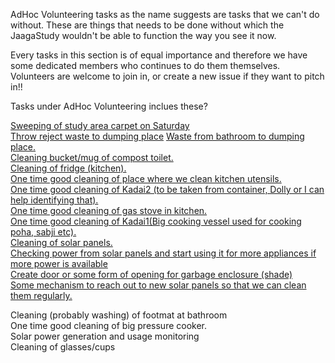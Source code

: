 AdHoc Volunteering tasks as the name suggests are tasks that we can't do without. These are things that needs to be done without which the JaagaStudy wouldn't be able to function the way you see it now.    


Every tasks in this section is of equal importance and therefore we have some dedicated members who continues to do them themselves. Volunteers are welcome to join in, or create a new issue if they want to pitch in!!  


Tasks under AdHoc Volunteering inclues these?  
  
<a href="https://github.com/mdhalim/JaagaStudy2017q1/issues/6"> Sweeping of study area carpet on Saturday </a>  
<a href= "https://github.com/mdhalim/JaagaStudy2017q1/issues/12"> Throw reject waste to dumping place</a>
<a href="https://github.com/mdhalim/JaagaStudy2017q1/issues/13"> Waste from bathroom to dumping place.</a>  
<a href="https://github.com/mdhalim/JaagaStudy2017q1/issues/14"> Cleaning bucket/mug of compost toilet.</a>  
<a href="https://github.com/mdhalim/JaagaStudy2017q1/issues/15"> Cleaning of fridge (kitchen).</a>  
<a href="https://github.com/mdhalim/JaagaStudy2017q1/issues/16"> One time good cleaning of place where we clean kitchen utensils.</a>  
<a href="https://github.com/mdhalim/JaagaStudy2017q1/issues/17"> One time good cleaning of Kadai2 (to be taken from container, Dolly or I can help identifying that).</a>  
<a href="https://github.com/mdhalim/JaagaStudy2017q1/issues/18"> One time good cleaning of gas stove in kitchen.</a>  
<a href="https://github.com/mdhalim/JaagaStudy2017q1/issues/19"> One time good cleaning of Kadai1(Big cooking vessel used for cooking poha, sabji etc).</a>  
<a href="https://github.com/mdhalim/JaagaStudy2017q1/issues/20"> Cleaning of solar panels.</a>  
<a href="https://github.com/mdhalim/JaagaStudy2017q1/issues/21"> Checking power from solar panels and start using it for more appliances if more power is available</a>  
<a href="https://github.com/mdhalim/JaagaStudy2017q1/issues/22"> Create door or some form of opening for garbage enclosure (shade)</a>  
<a href="https://github.com/mdhalim/JaagaStudy2017q1/issues/23"> Some mechanism to reach out to new solar panels so that we can clean them regularly.</a>    

Cleaning (probably washing) of footmat at bathroom  
One time good cleaning of big pressure cooker.  
Solar power generation and usage monitoring      
Cleaning of glasses/cups  

